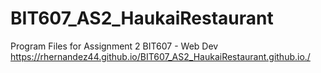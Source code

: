 # BIT607_AS2_HaukaiRestaurant
Program Files for Assignment 2 BIT607 - Web Dev
https://rhernandez44.github.io/BIT607_AS2_HaukaiRestaurant.github.io./
